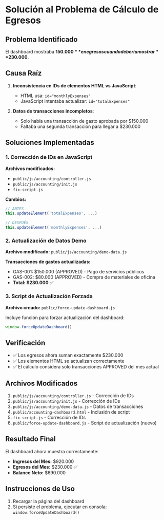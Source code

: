 # Solución al Problema de Cálculo de Egresos

## Problema Identificado
El dashboard mostraba **$150.000** en egresos cuando debería mostrar **$230.000**.

## Causa Raíz
1. **Inconsistencia en IDs de elementos HTML vs JavaScript**:
   - HTML usa: `id="monthlyExpenses"`
   - JavaScript intentaba actualizar: `id="totalExpenses"`

2. **Datos de transacciones incompletos**:
   - Solo había una transacción de gasto aprobada por $150.000
   - Faltaba una segunda transacción para llegar a $230.000

## Soluciones Implementadas

### 1. Corrección de IDs en JavaScript
**Archivos modificados:**
- `public/js/accounting/controller.js`
- `public/js/accounting/init.js`
- `fix-script.js`

**Cambios:**
```javascript
// ANTES
this.updateElement('totalExpenses', ...)

// DESPUÉS  
this.updateElement('monthlyExpenses', ...)
```

### 2. Actualización de Datos Demo
**Archivo modificado:** `public/js/accounting/demo-data.js`

**Transacciones de gastos actualizadas:**
- GAS-001: $150.000 (APPROVED) - Pago de servicios públicos
- GAS-002: $80.000 (APPROVED) - Compra de materiales de oficina
- **Total: $230.000** ✅

### 3. Script de Actualización Forzada
**Archivo creado:** `public/force-update-dashboard.js`

Incluye función para forzar actualización del dashboard:
```javascript
window.forceUpdateDashboard()
```

## Verificación
- ✅ Los egresos ahora suman exactamente $230.000
- ✅ Los elementos HTML se actualizan correctamente
- ✅ El cálculo considera solo transacciones APPROVED del mes actual

## Archivos Modificados
1. `public/js/accounting/controller.js` - Corrección de IDs
2. `public/js/accounting/init.js` - Corrección de IDs  
3. `public/js/accounting/demo-data.js` - Datos de transacciones
4. `public/accounting-dashboard.html` - Inclusión de script
5. `fix-script.js` - Corrección de IDs
6. `public/force-update-dashboard.js` - Script de actualización (nuevo)

## Resultado Final
El dashboard ahora muestra correctamente:
- **Ingresos del Mes:** $920.000
- **Egresos del Mes:** $230.000 ✅
- **Balance Neto:** $690.000

## Instrucciones de Uso
1. Recargar la página del dashboard
2. Si persiste el problema, ejecutar en consola: `window.forceUpdateDashboard()`